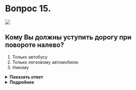 # Вопрос 15.

![](https://s.drom.ru/i24227/pdd/tickets/2016/1542608439.jpg)

## Кому Вы должны уступить дорогу при повороте налево?

1. Только автобусу
2. Только легковому автомобилю
3. Никому

<details>
<summary><b>Показать ответ</b></summary>
Правильный ответ: 3
</details>
<details>
<summary><b>Подробнее</b></summary>
Перекрёсток неравнозначный. Главная дорога меняет направление. Преимуществом пользуются транспортные средства, находящиеся на главной дороге, которые между собой руководствуются «правилом правой руки». Вы проезжаете первым, так как для легкового автомобиля Вы являетесь помехой справа, а автобус находится на второстепенной дороге.
(Пункты 13.3, 13.10 ПДД)
</details>